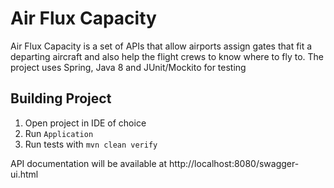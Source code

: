 # Air Flux Capacity

Air Flux Capacity is a set of APIs that allow airports assign gates that fit a departing aircraft and also help the 
flight crews to know where to fly to. The project uses Spring, Java 8 and JUnit/Mockito for testing
 
 ## Building Project
 1. Open project in IDE of choice
 2. Run `Application`
 3. Run tests with `mvn clean verify`
 
API documentation will be available at http://localhost:8080/swagger-ui.html
